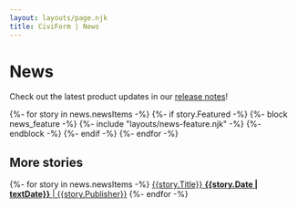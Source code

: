 ```yaml
---
layout: layouts/page.njk
title: CiviForm | News
---
```


# News

<div class="info-box">
<span class="ca-gov-icon-info" aria-hidden="true"></span>
Check out the latest product updates in our <a href="https://github.com/civiform/civiform/releases" target="_blank">release notes</a>!
</div>

{%- for story in news.newsItems -%}
{%- if story.Featured -%}
{%- block news_feature -%}
{%- include "layouts/news-feature.njk" -%}
{%- endblock -%}
{%- endif -%}
{%- endfor -%}

<h2>More stories</h2>

<div class="cagov-stack">
  {%- for story in news.newsItems -%}
    <a href="{{story.URL}}" target="_blank" class="btn-action-primary m-t-1"><span class="btn-action-title">{{story.Title}}</span>
    <span class="btn-action-text"><strong>{{story.Date | textDate}}</strong> | {{story.Publisher}}</span></a>
  {%- endfor -%}
</div>
